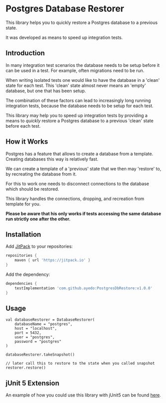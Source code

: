 # Postgres Database Restorer

This library helps you to quickly restore a Postgres database to a previous state.

It was developed as means to speed up integration tests.

## Introduction

In many integration test scenarios the database needs to be setup before it can be used in a test. For example, often migrations need to be run.

When writing isolated tests one would like to have the database in a 'clean' state for each test. This 'clean' state almost never means an 'empty' database, but one that has been setup.

The combination of these factors can lead to increasingly long running integration tests, because the database needs to be setup for each test.

This library may help you to speed up integration tests by providing a means to _quickly_ restore a Postgres database to a previous 'clean' state before each test. 

## How it Works

Postgres has a feature that allows to create a database from a template. Creating databases this way is relatively fast. 

We can create a template of a 'previous' state that we then may 'restore' to, by recreating the database from it.

For this to work one needs to disconnect connections to the database which should be restored.

This library handles the connections, dropping, and recreation from template for you.

**Please be aware that his only works if tests accessing the same database run strictly one after the other.**

## Installation

Add [JitPack](https://jitpack.io/) to your repositories:
```groovy
repositories {
    maven { url 'https://jitpack.io' }
}
```

Add the dependency:

```groovy
dependencies {
    testImplementation 'com.github.ayedo:PostgresDbRestore:v1.0.0'
}
```

## Usage

    val databaseRestorer = DatabaseRestorer(
        databaseName = "postgres",
        host = "localhost",
        port = 5432,
        user = "postgres",
        password = "postgres"
    )
    
    databaseRestorer.takeSnapshot()
    
    // later call this to restore to the state when you called snapshot
    restorer.restore()

## jUnit 5 Extension

An example of how you could use this library with jUnit5 can be found [here](https://github.com/ayedo/postgres-db-restore/blob/master/src/main/resources/templates/DatabaseExtension.kt).
